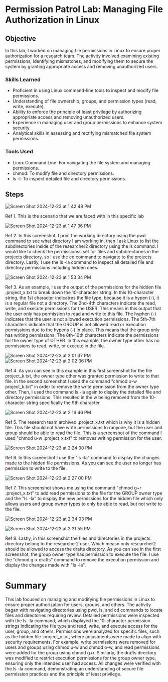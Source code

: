 # Permission Patrol Lab: Managing File Authorization in Linux

## Objective

In this lab, I worked on managing file permissions in Linux to ensure proper authorization for a research team. The activity involved examining existing permissions, identifying mismatches, and modifying them to secure the system by granting appropriate access and removing unauthorized users.



### Skills Learned

- Proficient in using Linux command-line tools to inspect and modify file permissions.
- Understanding of file ownership, groups, and permission types (read, write, execute).
- Ability to enforce the principle of least privilege by authorizing appropriate access and removing unauthorized users.
- Experience in managing user and group permissions to enhance system security.
- Analytical skills in assessing and rectifying mismatched file system permissions.



### Tools Used

- Linux Command Line: For navigating the file system and managing permissions.
- chmod: To modify file and directory permissions.
- ls -l: To inspect detailed file and directory permissions.

## Steps

![Screen Shot 2024-12-23 at 1 42 48 PM](https://github.com/user-attachments/assets/eb67e14c-043a-4928-beb0-a9872bdcdd5f)

Ref 1. This is the scenario that we are faced with in this specific lab

![Screen Shot 2024-12-23 at 1 47 36 PM](https://github.com/user-attachments/assets/0d0ad8fb-c6a3-4c33-a2fd-1223424f6441)

Ref 2. In this screenshot, I print the working directory using the pwd command to see what directory I am working in, then I ask Linux to list the subdirectories inside of the researcher2 directory using the ls command. I would like to check the permissionss set for files and subdirectories in the projects directory, so I use the cd command to navigate to the projects directory. Lastly, I use the ls -la command to inspect all detailed file and directory permissions including hidden ones. 

![Screen Shot 2024-12-23 at 1 53 34 PM](https://github.com/user-attachments/assets/d28aee6d-84ce-40f0-a08a-e6584fb0bbf1)

Ref 3. As an example, I use the output of the permissions for the hidden file .project_x.txt to break down the 10-character string. In this 10-character string, the 1st character indicatres the file type, because it is a hypen (-), it is a regular file not a directory. The 2nd-4th characters indicate the read, write, and execute permissions for the USER. This means in this output that the user only has permission to read and write to this file. The hyphen (-) indicates that the user is not allowed execution permissions. The 5th-7th characters indicate that the GROUP is not allowed read or execution permissions due to the hypens (-) in place. This means that the group only has writing permissions. The 8th-10th characters indicate the permissions for the owner type of OTHER. In this example, the owner type other has no permissions to read, write, or execute in the file.

![Screen Shot 2024-12-23 at 2 01 37 PM](https://github.com/user-attachments/assets/b5290668-daa6-4ffa-a0e9-9ed41ae8e508)
![Screen Shot 2024-12-23 at 2 02 36 PM](https://github.com/user-attachments/assets/d5cf2fb7-0217-4c1d-be02-98dda9c8148a)

Ref 4. As you can see in this example in this first screenshot for the file project_k.txt, the owner type other was granted permission to write to that file. In the second screenshot I used the command "chmod o-w project_k.txt" in order to remove the write permission from the owner type other. Then, I used the command ls -la again to display the detailed file and directory permissions. This resulted in the w being removed from the 10-character string specifically the 9th character.

![Screen Shot 2024-12-23 at 2 16 46 PM](https://github.com/user-attachments/assets/87df4d69-40dd-4a47-9eab-b730c9d8d79e)

Ref 5. The research team archived .project_x.txt which is why it is a hidden file. This file should not have write permissions fo ranyone, but the user and group should be able to read the file. This is a screenshot of the command I used "chmod u-w .project_x.txt" to removes writing permission for the user. 

![Screen Shot 2024-12-23 at 2 24 00 PM](https://github.com/user-attachments/assets/e747e279-f67b-403d-982a-9b0b2cac9e8f)

Ref 6. In this screenshot I use the "ls -la" command to display the changes made to the hidden file permissions. As you can see the user no longer has permission to write to the file.

![Screen Shot 2024-12-23 at 2 27 00 PM](https://github.com/user-attachments/assets/3ed848ec-96f6-4300-87ba-c292c877517c)

Ref 7. This screenshot shows me using the command "chmod g+r .project_x.txt" to add read permissions to the file for the GROUP owner type and the "ls -la" to display the new permissions for the hidden file which only allows users and group owner types to only be able to read, but not write to the file.

![Screen Shot 2024-12-23 at 2 34 03 PM](https://github.com/user-attachments/assets/caffbea6-6c97-463e-b24a-d7d2dcbae595)

![Screen Shot 2024-12-23 at 2 31 55 PM](https://github.com/user-attachments/assets/c5850363-a3d2-4f9f-8f13-feceae5e7f4e)

Ref 8. Lastly, in this screenshot the files and directories in the projects directory belong to the researcher2 user. Which measn only researcher2 should be allowed to access the drafts directory. As you can see in the first screenshot, the group owner type has permission to execute the file. I use the "chmod g-x drafts" command to remove the execution permission and display the changes made with "ls -la".

# Summary

This lab focused on managing and modifying file permissions in Linux to ensure proper authorization for users, groups, and others. The activity began with navigating directories using pwd, ls, and cd commands to locate files and directories requiring review. Detailed permissions were inspected with the ls -la command, which displayed the 10-character permission strings indicating the file type and read, write, and execute access for the user, group, and others. Permissions were analyzed for specific files, such as the hidden file .project_x.txt, where adjustments were made to align with security requirements. For example, write permissions were removed for users and groups using chmod u-w and chmod o-w, and read permissions were added for the group using chmod g+r. Similarly, the drafts directory was modified to restrict execution permissions for the group owner type, ensuring only the intended user had access. All changes were verified with the ls -la command, demonstrating an understanding of secure file permission practices and the principle of least privilege.



